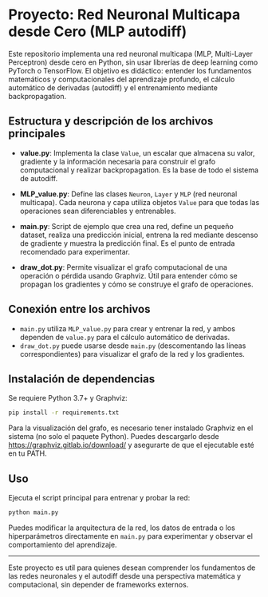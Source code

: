 # Proyecto: Red Neuronal Multicapa desde Cero (MLP autodiff)

Este repositorio implementa una red neuronal multicapa (MLP, Multi-Layer Perceptron) desde cero en Python, sin usar librerías de deep learning como PyTorch o TensorFlow. El objetivo es didáctico: entender los fundamentos matemáticos y computacionales del aprendizaje profundo, el cálculo automático de derivadas (autodiff) y el entrenamiento mediante backpropagation.

## Estructura y descripción de los archivos principales

- **value.py**: Implementa la clase `Value`, un escalar que almacena su valor, gradiente y la información necesaria para construir el grafo computacional y realizar backpropagation. Es la base de todo el sistema de autodiff.

- **MLP_value.py**: Define las clases `Neuron`, `Layer` y `MLP` (red neuronal multicapa). Cada neurona y capa utiliza objetos `Value` para que todas las operaciones sean diferenciables y entrenables.

- **main.py**: Script de ejemplo que crea una red, define un pequeño dataset, realiza una predicción inicial, entrena la red mediante descenso de gradiente y muestra la predicción final. Es el punto de entrada recomendado para experimentar.

- **draw_dot.py**: Permite visualizar el grafo computacional de una operación o pérdida usando Graphviz. Útil para entender cómo se propagan los gradientes y cómo se construye el grafo de operaciones.

## Conexión entre los archivos

- `main.py` utiliza `MLP_value.py` para crear y entrenar la red, y ambos dependen de `value.py` para el cálculo automático de derivadas.
- `draw_dot.py` puede usarse desde `main.py` (descomentando las líneas correspondientes) para visualizar el grafo de la red y los gradientes.

## Instalación de dependencias

Se requiere Python 3.7+ y Graphviz:

```bash
pip install -r requirements.txt
```

Para la visualización del grafo, es necesario tener instalado Graphviz en el sistema (no solo el paquete Python). Puedes descargarlo desde https://graphviz.gitlab.io/download/ y asegurarte de que el ejecutable esté en tu PATH.

## Uso

Ejecuta el script principal para entrenar y probar la red:

```bash
python main.py
```

Puedes modificar la arquitectura de la red, los datos de entrada o los hiperparámetros directamente en `main.py` para experimentar y observar el comportamiento del aprendizaje.

---

Este proyecto es util para quienes desean comprender los fundamentos de las redes neuronales y el autodiff desde una perspectiva matemática y computacional, sin depender de frameworks externos.
